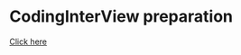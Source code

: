 # CodingInterView preparation
<a href="https://yogesh2104.github.io/CodingInterView/">Click here</a>
